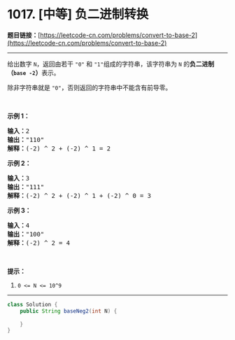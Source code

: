# 1017. [中等] 负二进制转换

**题目链接：**[https://leetcode-cn.com/problems/convert-to-base-2](https://leetcode-cn.com/problems/convert-to-base-2)

---

<div class="content__1Y2H">
 <div class="notranslate">
  <p>给出数字&nbsp;<code>N</code>，返回由若干&nbsp;<code>"0"</code>&nbsp;和&nbsp;<code>"1"</code>组成的字符串，该字符串为 <code>N</code>&nbsp;的<strong>负二进制（<code>base -2</code>）</strong>表示。</p> 
  <p>除非字符串就是&nbsp;<code>"0"</code>，否则返回的字符串中不能含有前导零。</p> 
  <p>&nbsp;</p> 
  <p><strong>示例 1：</strong></p> 
  <pre class="language-text"><strong>输入：</strong>2
<strong>输出：</strong>"110"
<strong>解释：</strong>(-2) ^ 2 + (-2) ^ 1 = 2
</pre> 
  <p><strong>示例 2：</strong></p> 
  <pre class="language-text"><strong>输入：</strong>3
<strong>输出：</strong>"111"
<strong>解释：</strong>(-2) ^ 2 + (-2) ^ 1 + (-2) ^ 0 = 3
</pre> 
  <p><strong>示例 3：</strong></p> 
  <pre class="language-text"><strong>输入：</strong>4
<strong>输出：</strong>"100"
<strong>解释：</strong>(-2) ^ 2 = 4
</pre> 
  <p>&nbsp;</p> 
  <p><strong>提示：</strong></p> 
  <ol> 
   <li><code>0 &lt;= N &lt;= 10^9</code></li> 
  </ol> 
 </div>
</div>

---

```java
class Solution {
    public String baseNeg2(int N) {
        
    }
}
```